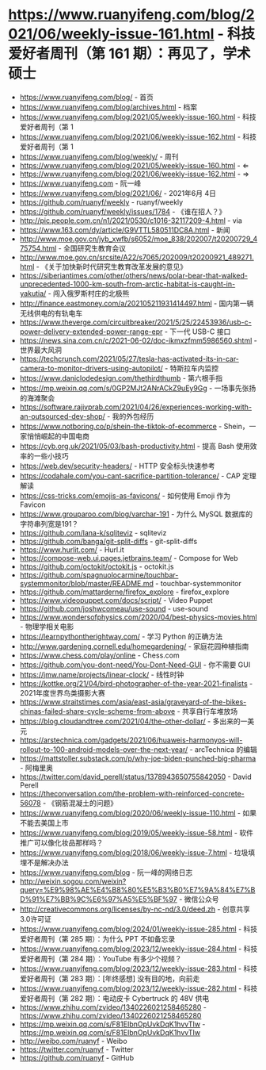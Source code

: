 # https://www.ruanyifeng.com/blog/2021/06/weekly-issue-161.html - 科技爱好者周刊（第 161 期）：再见了，学术硕士

- https://www.ruanyifeng.com/blog/ - 首页
- https://www.ruanyifeng.com/blog/archives.html - 档案
- https://www.ruanyifeng.com/blog/2021/05/weekly-issue-160.html - 科技爱好者周刊（第 1
- https://www.ruanyifeng.com/blog/2021/06/weekly-issue-162.html - 科技爱好者周刊（第 1
- https://www.ruanyifeng.com/blog/weekly/ - 周刊
- https://www.ruanyifeng.com/blog/2021/05/weekly-issue-160.html - ⇐
- https://www.ruanyifeng.com/blog/2021/06/weekly-issue-162.html - ⇒
- https://www.ruanyifeng.com - 阮一峰
- https://www.ruanyifeng.com/blog/2021/06/ - 2021年6月 4日
- https://github.com/ruanyf/weekly - ruanyf/weekly
- https://github.com/ruanyf/weekly/issues/1784 - 《谁在招人？》
- http://pic.people.com.cn/n1/2021/0530/c1016-32117209-4.html - via
- https://www.163.com/dy/article/G9VTTL580511DC8A.html - 新闻
- http://www.moe.gov.cn/jyb_xwfb/s6052/moe_838/202007/t20200729_475754.html - 全国研究生教育会议
- http://www.moe.gov.cn/srcsite/A22/s7065/202009/t20200921_489271.html - 《关于加快新时代研究生教育改革发展的意见》
- https://siberiantimes.com/other/others/news/polar-bear-that-walked-unprecedented-1000-km-south-from-arctic-habitat-is-caught-in-yakutia/ - 闯入俄罗斯村庄的北极熊
- http://finance.eastmoney.com/a/202105211931414497.html - 国内第一辆无线供电的有轨电车
- https://www.theverge.com/circuitbreaker/2021/5/25/22453936/usb-c-power-delivery-extended-power-range-epr - 下一代 USB-C 接口
- https://news.sina.com.cn/c/2021-06-02/doc-ikmxzfmm5986560.shtml - 世界最大风洞
- https://techcrunch.com/2021/05/27/tesla-has-activated-its-in-car-camera-to-monitor-drivers-using-autopilot/ - 特斯拉车内监控
- https://www.daniclodedesign.com/thethirdthumb - 第六根手指
- https://mp.weixin.qq.com/s/0GP2MJt2ANrACkZ9uEy9Gg - 一场事先张扬的海滩聚会
- https://software.rajivprab.com/2021/04/26/experiences-working-with-an-outsourced-dev-shop/ - 我的外包经历
- https://www.notboring.co/p/shein-the-tiktok-of-ecommerce - Shein，一家悄悄崛起的中国电商
- https://cyb.org.uk/2021/05/03/bash-productivity.html - 提高 Bash 使用效率的一些小技巧
- https://web.dev/security-headers/ - HTTP 安全标头快速参考
- https://codahale.com/you-cant-sacrifice-partition-tolerance/ - CAP 定理解读
- https://css-tricks.com/emojis-as-favicons/ - 如何使用 Emoji 作为 Favicon
- https://www.grouparoo.com/blog/varchar-191 - 为什么 MySQL 数据库的字符串列宽是191？
- https://github.com/lana-k/sqliteviz - sqliteviz
- https://github.com/banga/git-split-diffs - git-split-diffs
- https://www.hurlit.com/ - Hurl.it
- https://compose-web.ui.pages.jetbrains.team/ - Compose for Web
- https://github.com/octokit/octokit.js - octokit.js
- https://github.com/spagnuolocarmine/touchbar-systemmonitor/blob/master/README.md - touchbar-systemmonitor
- https://github.com/mattarderne/firefox_explore - firefox_explore
- https://www.videopuppet.com/docs/script/ - Video Puppet
- https://github.com/joshwcomeau/use-sound - use-sound
- https://www.wondersofphysics.com/2020/04/best-physics-movies.html - 物理学相关电影
- https://learnpythontherightway.com/ - 学习 Python 的正确方法
- http://www.gardening.cornell.edu/homegardening/ - 家庭花园种植指南
- https://www.chess.com/play/online - Chess.com
- https://github.com/you-dont-need/You-Dont-Need-GUI - 你不需要 GUI
- https://jmw.name/projects/linear-clock/ - 线性时钟
- https://kottke.org/21/04/bird-photographer-of-the-year-2021-finalists - 2021年度世界鸟类摄影大赛
- https://www.straitstimes.com/asia/east-asia/graveyard-of-the-bikes-chinas-failed-share-cycle-scheme-from-above - 共享自行车堆放场
- https://blog.cloudandtree.com/2021/04/the-other-dollar/ - 多出来的一美元
- https://arstechnica.com/gadgets/2021/06/huaweis-harmonyos-will-rollout-to-100-android-models-over-the-next-year/ - arcTechnica 的编辑
- https://mattstoller.substack.com/p/why-joe-biden-punched-big-pharma - 阿梅里奥
- https://twitter.com/david_perell/status/1378943650755842050 - David Perell
- https://theconversation.com/the-problem-with-reinforced-concrete-56078 - 《钢筋混凝土的问题》
- https://www.ruanyifeng.com/blog/2020/06/weekly-issue-110.html - 如果不能去美国上市
- https://www.ruanyifeng.com/blog/2019/05/weekly-issue-58.html - 软件推广可以像化妆品那样吗？
- https://www.ruanyifeng.com/blog/2018/06/weekly-issue-7.html - 垃圾填埋不是解决办法
- https://www.ruanyifeng.com/blog - 阮一峰的网络日志
- http://weixin.sogou.com/weixin?query=%E9%98%AE%E4%B8%80%E5%B3%B0%E7%9A%84%E7%BD%91%E7%BB%9C%E6%97%A5%E5%BF%97 - 微信公众号
- http://creativecommons.org/licenses/by-nc-nd/3.0/deed.zh - 创意共享3.0许可证
- https://www.ruanyifeng.com/blog/2024/01/weekly-issue-285.html - 科技爱好者周刊（第 285 期）：为什么 PPT 不如备忘录
- https://www.ruanyifeng.com/blog/2023/12/weekly-issue-284.html - 科技爱好者周刊（第 284 期）：YouTube 有多少个视频？
- https://www.ruanyifeng.com/blog/2023/12/weekly-issue-283.html - 科技爱好者周刊（第 283 期）：[年终感想] 没有目的地，向前走
- https://www.ruanyifeng.com/blog/2023/12/weekly-issue-282.html - 科技爱好者周刊（第 282 期）：电动皮卡 Cybertruck 的 48V 供电
- https://www.zhihu.com/zvideo/1340226021258465280 - https://www.zhihu.com/zvideo/1340226021258465280
- https://mp.weixin.qq.com/s/F81EIbnOpUvkDqK1hvvTIw - https://mp.weixin.qq.com/s/F81EIbnOpUvkDqK1hvvTIw
- http://weibo.com/ruanyf - Weibo
- https://twitter.com/ruanyf - Twitter
- https://github.com/ruanyf - GitHub